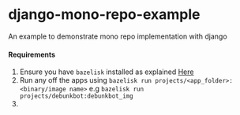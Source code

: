 # django-mono-repo-example
An example to demonstrate mono repo implementation with django

#### Requirements
1. Ensure you have `bazelisk` installed as explained [Here](https://bazel.build/install/bazelisk)
2. Run any off the apps using `bazelisk run projects/<app_folder>:<binary/image name>` e.g `bazelisk run projects/debunkbot:debunkbot_img`
3. 
